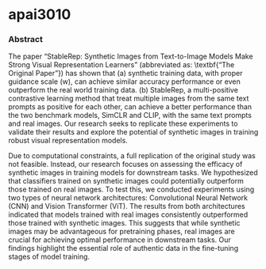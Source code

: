 # apai3010

### Abstract

The paper “StableRep: Synthetic Images from Text-to-Image Models Make Strong Visual Representation Learners” (abbreviated as: \textbf{“The Original Paper”})  has shown that (a) synthetic training data, with proper guidance scale (w), can achieve similar accuracy performance or even outperform the real world training data. (b) StableRep, a multi-positive contrastive learning method that treat multiple images from the same text prompts as positive for each other, can achieve a better performance than the two benchmark models, SimCLR and CLIP, with the same text prompts and real images. Our research seeks to replicate these experiments to validate their results and explore the potential of synthetic images in training robust visual representation models.

  Due to computational constraints, a full replication of the original study was not feasible. Instead, our research focuses on assessing the efficacy of synthetic images in training models for downstream tasks. We hypothesized that classifiers trained on synthetic images could potentially outperform those trained on real images. To test this, we conducted experiments using two types of neural network architectures: Convolutional Neural Network (CNN) and Vision Transformer (ViT). The results from both architectures indicated that models trained with real images consistently outperformed those trained with synthetic images. This suggests that while synthetic images may be advantageous for pretraining phases, real images are crucial for achieving optimal performance in downstream tasks. Our findings highlight the essential role of authentic data in the fine-tuning stages of model training.

